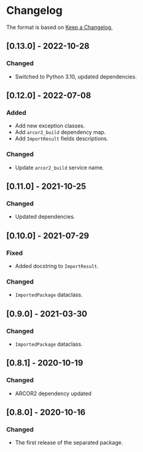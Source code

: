 # Changelog

The format is based on [Keep a Changelog](https://keepachangelog.com/en/1.0.0/),

## [0.13.0] - 2022-10-28

### Changed

- Switched to Python 3.10, updated dependencies.

## [0.12.0] - 2022-07-08

### Added

- Add new exception classes.
- Add `arcor2_build` dependency map.
- Add `ImportResult` fields descriptions.

### Changed
- Update `arcor2_build` service name.

## [0.11.0] - 2021-10-25

### Changed

- Updated dependencies.


## [0.10.0] - 2021-07-29

### Fixed

- Added docstring to `ImportResult`.

### Changed
- `ImportedPackage` dataclass.

## [0.9.0] - 2021-03-30

### Changed
- `ImportedPackage` dataclass.

## [0.8.1] - 2020-10-19

### Changed
- ARCOR2 dependency updated

## [0.8.0] - 2020-10-16
### Changed
- The first release of the separated package.